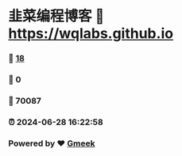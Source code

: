 # 韭菜编程博客 :link: https://wqlabs.github.io 
### :page_facing_up: [18](https://wqlabs.github.io/tag.html) 
### :speech_balloon: 0 
### :hibiscus: 70087 
### :alarm_clock: 2024-06-28 16:22:58 
### Powered by :heart: [Gmeek](https://github.com/Meekdai/Gmeek)
